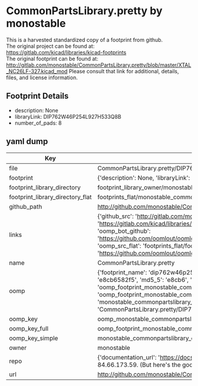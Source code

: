 # CommonPartsLibrary.pretty by monostable  
This is a harvested standardized copy of a footprint from github.  
The original project can be found at:  
https://gitlab.com/kicad/libraries/kicad-footprints  
The original footprint can be found at:
http://gitlab.com/monostable/CommonPartsLibrary.pretty/blob/master/XTAL_NC26LF-327.kicad_mod
Please consult that link for additional, details, files, and license information.  
## Footprint Details
* description: None  
* libraryLink: DIP762W46P254L927H533Q8B  
* number_of_pads: 8  
## yaml dump  
| Key | Value |  
| --- | --- |  
| file | CommonPartsLibrary.pretty/DIP762W46P254L927H533Q8B.kicad_mod |  
| footprint | {'description': None, 'libraryLink': 'DIP762W46P254L927H533Q8B', 'number_of_pads': 8} |  
| footprint_library_directory | footprint_library_owner/monostable_CommonPartsLibrary.pretty |  
| footprint_library_directory_flat | footprints_flat/monostable_commonpartslibrary_dip762w46p254l927h533q8b/working |  
| github_path | http://github.com/monostable/CommonPartsLibrary.pretty/blob/master/DIP762W46P254L927H533Q8B.kicad_mod |  
| links | {'github_src': 'http://gitlab.com/monostable/CommonPartsLibrary.pretty/blob/master/XTAL_NC26LF-327.kicad_mod', 'github_src_repo': 'https://gitlab.com/kicad/libraries/kicad-footprints', 'oomp_bot': 'footprints/monostable_commonpartslibrary_dip762w46p254l927h533q8b/working', 'oomp_bot_github': 'https://github.com/oomlout/oomlout_oomp_footprint_bot/tree/main/footprints/monostable_commonpartslibrary_dip762w46p254l927h533q8b/working', 'oomp_src_flat': 'footprints_flat/footprints_flat/monostable_commonpartslibrary_dip762w46p254l927h533q8b/working', 'oomp_src_flat_github': 'https://github.com/oomlout/oomlout_oomp_footprint_src/tree/main/footprints_flat/monostable_commonpartslibrary_dip762w46p254l927h533q8b/working'} |  
| name | CommonPartsLibrary.pretty |  
| oomp | {'footprint_name': 'dip762w46p254l927h533q8b', 'library_name': 'commonpartslibrary', 'md5': 'e8cb6582f54ef275ea64fd7ef7165396', 'md5_10': 'e8cb6582f5', 'md5_5': 'e8cb6', 'md5_6': 'e8cb65', 'oomp_key': 'oomp_monostable_commonpartslibrary_dip762w46p254l927h533q8b', 'oomp_key_extra': 'oomp_footprint_monostable_commonpartslibrary_dip762w46p254l927h533q8b', 'oomp_key_full': 'oomp_footprint_monostable_commonpartslibrary_dip762w46p254l927h533q8b_e8cb65', 'oomp_key_simple': 'monostable_commonpartslibrary_dip762w46p254l927h533q8b', 'original_filename': 'CommonPartsLibrary.pretty/DIP762W46P254L927H533Q8B.kicad_mod', 'owner_name': 'monostable'} |  
| oomp_key | oomp_monostable_commonpartslibrary_dip762w46p254l927h533q8b |  
| oomp_key_full | oomp_footprint_monostable_commonpartslibrary_dip762w46p254l927h533q8b |  
| oomp_key_simple | monostable_commonpartslibrary_dip762w46p254l927h533q8b |  
| owner | monostable |  
| repo | {'documentation_url': 'https://docs.github.com/rest/overview/resources-in-the-rest-api#rate-limiting', 'message': "API rate limit exceeded for 84.66.173.59. (But here's the good news: Authenticated requests get a higher rate limit. Check out the documentation for more details.)"} |  
| url | http://github.com/monostable/CommonPartsLibrary.pretty |  

